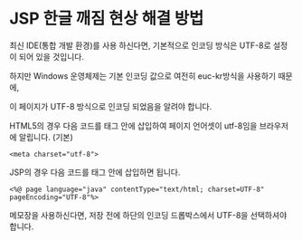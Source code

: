 # **JSP 한글 깨짐 현상 해결 방법**

최신 IDE(통합 개발 환경)를 사용 하신다면, 기본적으로 인코딩 방식은 UTF-8로 설정이 되어 있을 것입니다.

하지만 Windows 운영체제는 기본 인코딩 값으로 여전히 euc-kr방식을 사용하기 때문에,

이 페이지가 UTF-8 방식으로 인코딩 되었음을 알려야 합니다.

 

HTML5의 경우 다음 코드를 <head> 태그 안에 삽입하여 페이지 언어셋이 utf-8임을 브라우저에 알립니다. (기본)

```
<meta charset="utf-8">
```

 

JSP의 경우 다음 코드를 <head> 태그 안에 삽입하면 됩니다.

```
<%@ page language="java" contentType="text/html; charset=UTF-8" pageEncoding="UTF-8"%>
```

 

메모장을 사용하신다면, 저장 전에 하단의 인코딩 드롭박스에서 UTF-8을 선택하셔야 합니다.